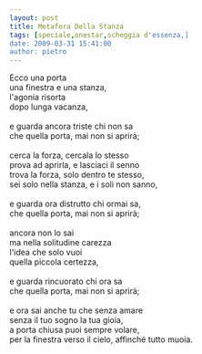 ```yaml
---
layout: post
title: Metafora Della Stanza
tags: [speciale,onestar,scheggia d'essenza,]
date: 2009-03-31 15:41:00
author: pietro
---
```

Ecco una porta<br/>una finestra e una stanza,<br/>l'agonia risorta<br/>dopo lunga vacanza,<br/><br/>e guarda ancora triste chi non sa<br/>che quella porta, mai non si aprirà;<br/><br/>cerca la forza, cercala lo stesso<br/>prova ad aprirla, e lasciaci il senno<br/>trova la forza, solo dentro te stesso,<br/>sei solo nella stanza, e i soli non sanno,<br/><br/>e guarda ora distrutto chi ormai sa,<br/>che quella porta, mai non si aprirà;<br/><br/>ancora non lo sai<br/>ma nella solitudine carezza<br/>l'idea che solo vuoi<br/>quella piccola certezza,<br/><br/>e guarda rincuorato chi ora sa<br/>che quella porta, mai non si aprirà;<br/><br/>e ora sai anche tu che senza amare<br/>senza il tuo sogno la tua gioia,<br/>a porta chiusa puoi sempre volare,<br/>per la finestra verso il cielo, affinché tutto muoia.
